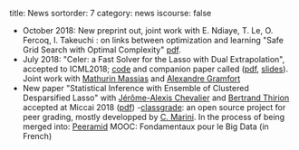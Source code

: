 title: News
sortorder: 7
category: news
iscourse: false


- October 2018: New preprint out, joint work with E. Ndiaye, T. Le, O. Fercoq, I. Takeuchi	: on links between optimization and learning "Safe Grid Search with Optimal Complexity" [pdf](https://arxiv.org/pdf/1810.05471.pdf).
- July 2018: "Celer: a Fast Solver for the Lasso with Dual Extrapolation", accepted to ICML2018; [code](https://mathurinm.github.io/celer/) and companion paper called ([pdf](https://arxiv.org/abs/1802.07481), [slides](http://localhost/talks/UBC.pdf)).
Joint work with [Mathurin Massias](https://mathurinm.github.io/)	and [Alexandre Gramfort](http://alexandre.gramfort.net/)
- New paper "Statistical Inference with Ensemble of Clustered Desparsified Lasso" with [Jérôme-Alexis Chevalier](https://team.inria.fr/parietal/team-members/jerome-alexis-chevalier/) and [Bertrand Thirion](https://team.inria.fr/parietal/team-members/bertrand-thirions-page/) accepted at Miccai 2018 ([pdf](https://arxiv.org/pdf/1806.05829.pdf))
-[classgrade](https://github.com/classgrade/classgrade): an open source project for peer grading, mostly developped by [C. Marini](https://github.com/camillemarini). In the process of being merged into: [Peeramid](https://github.com/SOSFutur-public/Peeramid)
MOOC: Fondamentaux pour le Big Data (in French)
